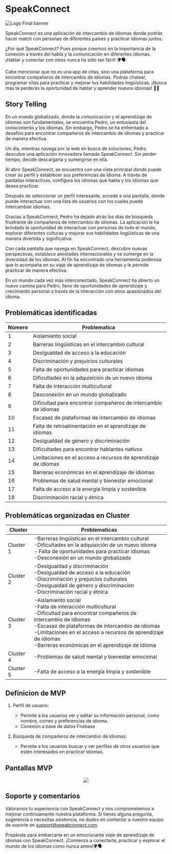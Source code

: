 # SpeakConnect

![Logo Final banner](https://github.com/moisesbass/SpeakConnect/assets/72841588/c1982ab3-b9fd-40c3-97a4-aa0c67d6fcbf)



SpeakConnect es una aplicación de intercambio de idiomas donde podrás hacer match con personas de diferentes países y practicar idiomas juntos.

¿Por qué SpeakConnect? Pues porque creemos en la importancia de la conexión a través del habla y la comunicación en diferentes idiomas. ¡Hablar y conectar con otros nunca ha sido tan fácil! 🌍🗣️

Cabe mencionar que no es una app de citas, sino una plataforma para encontrar compañeros de intercambio de idiomas. Podrás chatear, programar citas para practicar y mejorar tus habilidades lingüísticas. ¡Nunca más te perderás la oportunidad de hablar y aprender nuevos idiomas! 💬🌟


## Story Telling

En un mundo globalizado, donde la comunicación y el aprendizaje de idiomas son fundamentales, se encuentra Pedro, un entusiasta del conocimiento y los idiomas. Sin embargo, Pedro se ha enfrentado a desafíos para encontrar compañeros de intercambio de idiomas y practicar de manera efectiva.

Un día, mientras navega por la web en busca de soluciones, Pedro descubre una aplicación innovadora llamada SpeakConnect. Sin perder tiempo, decide descargarla y sumergirse en ella.

Al abrir SpeakConnect, se encuentra con una vista principal donde puede crear su perfil y establecer sus preferencias de idioma. A través de pantallas interactivas, configura los idiomas que habla y los idiomas que desea practicar.

Después de seleccionar un perfil interesante, accede a una pantalla, donde puede interactuar con una lista de usuarios con los cuales puede intercambiar idiomas.

Gracias a SpeakConnect, Pedro ha dejado atrás los días de búsqueda frustrante de compañeros de intercambio de idiomas. La aplicación le ha brindado la oportunidad de interactuar con personas de todo el mundo, explorar diferentes culturas y mejorar sus habilidades lingüísticas de una manera divertida y significativa.

Con cada pantalla que navega en SpeakConnect, descubre nuevas perspectivas, establece amistades internacionales y se sumerge en la diversidad de los idiomas. Al fin ha encontrado una herramienta poderosa que lo acompaña en su viaje de aprendizaje de idiomas y le permite practicar de manera efectiva.

En un mundo cada vez más interconectado, SpeakConnect ha abierto un nuevo camino para Pedro, lleno de oportunidades de aprendizaje y crecimiento personal a través de la interacción con otros apasionados del idioma.


## Problemáticas identificadas

| Número        | Problematica |
| ------------- | ------------- |
| 1 | Aislamiento social  |
| 2  | Barreras lingüísticas en el intercambio cultural  |
| 3 | Desigualdad de acceso a la educación  |
| 4  | Discriminación y prejuicios culturales  |
| 5 | Falta de oportunidades para practicar idiomas  |
| 6  | Dificultades en la adquisición de un nuevo idioma  |
| 7 | Falta de interacción multicultural  |
| 8 | Desconexión en un mundo globalizado  |
| 9  | Dificultad para encontrar compañeros de intercambio de idiomas  |
| 10 | Escasez de plataformas de intercambio de idiomas  |
| 11  | Falta de retroalimentación en el aprendizaje de idiomas  |
| 12  | Desigualdad de género y discriminación  |
| 13 | Dificultades para encontrar hablantes nativos  |
| 14  |Limitaciones en el acceso a recursos de aprendizaje de idiomas  |
| 15 | Barreras económicas en el aprendizaje de idiomas  |
| 16  |Problemas de salud mental y bienestar emocional  |
| 17 | Falta de acceso a la energía limpia y sostenible |
| 18  | Discriminación racial y étnica |

## Problemáticas organizadas en Cluster


| Cluster   | Problematicas |
| --------- | ------------- |
| Cluster 1 | -Barreras lingüísticas en el intercambio cultural <br>-Dificultades en la adquisición de un nuevo idioma <br>- Falta de oportunidades para practicar idiomas <br>-Desconexión en un mundo globalizado  |
| Cluster 2 | -Desigualdad y discriminación <br>-Desigualdad de acceso a la educación <br>-Discriminación y prejuicios culturales <br>-Desigualdad de género y discriminación <br>-Discriminación racial y étnica  |
| Cluster 3 | -Aislamiento social <br>-Falta de interacción multicultural <br>-Dificultad para encontrar compañeros de intercambio de idiomas <br>-Escasez de plataformas de intercambio de idiomas <br>-Limitaciones en el acceso a recursos de aprendizaje de idiomas<br> -Barreras económicas en el aprendizaje de idioma  |
| Cluster 4 | -Problemas de salud mental y bienestar emocional  |
| Cluster 5 | -Falta de acceso a la energía limpia y sostenible  |


## Definicion de MVP

1. Perfil de usuario:
   -  Permite a los usuarios ver y editar su información personal, como nombre, correo y preferencias de idioma.
   -  Conexion a base de datos Firebase
    
2. Búsqueda de compañeros de intercambio de idiomas:
   -  Permite a los usuarios buscar y ver perfiles de otros usuarios que estén interesados en practicar idiomas.


## Pantallas MVP

<p align="center">
  <img src="https://i.postimg.cc/gkb9XS2s/Pantallas-MVP.jpg" />
</p>


## Soporte y comentarios

Valoramos tu experiencia con SpeakConnect y nos comprometemos a mejorar continuamente nuestra plataforma. Si tienes alguna pregunta, sugerencia o necesitas asistencia, no dudes en contactar a nuestro equipo de soporte en support@speakconnect.com.

Prepárate para embarcarte en un emocionante viaje de aprendizaje de idiomas con SpeakConnect. ¡Comienza a conectarte, practicar y explorar el mundo de los idiomas como nunca antes!🌍🗣️









